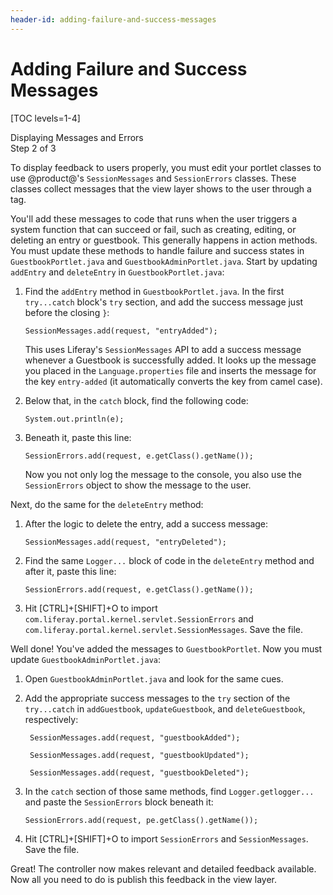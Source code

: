 ```yaml
---
header-id: adding-failure-and-success-messages
---
```


# Adding Failure and Success Messages

[TOC levels=1-4]

<div class="learn-path-step">
    <p>Displaying Messages and Errors<br>Step 2 of 3</p>
</div>

To display feedback to users properly, you must edit your portlet classes to use
@product@'s `SessionMessages` and `SessionErrors` classes. These classes collect
messages that the view layer shows to the user through a tag. 

You'll add these messages to code that runs when the user triggers a system 
function that can succeed or fail, such as creating, editing, or deleting an
entry or guestbook. This generally happens in action methods. You must update 
these methods to handle failure and success states in `GuestbookPortlet.java` 
and `GuestbookAdminPortlet.java`. Start by updating `addEntry` and `deleteEntry` 
in `GuestbookPortlet.java`: 

1.  Find the `addEntry` method in `GuestbookPortlet.java`. In the first
    `try...catch` block's `try` section, and add the success message just 
    before the closing `}`: 
    
        SessionMessages.add(request, "entryAdded");

    This uses Liferay's `SessionMessages` API to add a success message whenever
    a Guestbook is successfully added. It looks up the message you placed in
    the `Language.properties` file and inserts the message for the key
    `entry-added` (it automatically converts the key from camel case). 

2.  Below that, in the `catch` block, find the following code:
    
        System.out.println(e);

3.  Beneath it, paste this line:
    
		SessionErrors.add(request, e.getClass().getName());

    Now you not only log the message to the console, you also use the 
    `SessionErrors` object to show the message to the user. 
 
Next, do the same for the `deleteEntry` method: 

1.  After the logic to delete the entry, add a success message:

        SessionMessages.add(request, "entryDeleted");

2.  Find the same `Logger...` block of code in the `deleteEntry` method and
    after it, paste this line: 

		SessionErrors.add(request, e.getClass().getName());

3.  Hit [CTRL]+[SHIFT]+O to import
    `com.liferay.portal.kernel.servlet.SessionErrors` and
    `com.liferay.portal.kernel.servlet.SessionMessages`. Save the file. 

Well done! You've added the messages to `GuestbookPortlet`. Now you must update 
`GuestbookAdminPortlet.java`:

1.  Open `GuestbookAdminPortlet.java` and look for the same cues.

2.  Add the appropriate success messages to the `try` section of the
    `try...catch` in `addGuestbook`, `updateGuestbook`, and `deleteGuestbook`, 
    respectively: 

         SessionMessages.add(request, "guestbookAdded");

         SessionMessages.add(request, "guestbookUpdated");

         SessionMessages.add(request, "guestbookDeleted");

3.  In the `catch` section of those same methods, find `Logger.getlogger...` and 
    paste the `SessionErrors` block beneath it: 

		SessionErrors.add(request, pe.getClass().getName());

4.  Hit [CTRL]+[SHIFT]+O to import `SessionErrors` and `SessionMessages`. Save 
    the file. 

Great! The controller now makes relevant and detailed feedback available. Now 
all you need to do is publish this feedback in the view layer. 
